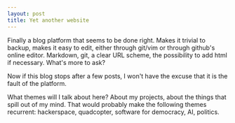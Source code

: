 ```yaml
---
layout: post
title: Yet another website
---
```


Finally a blog platform that seems to be done right. Makes it trivial to backup, makes it easy to edit, either through git/vim or through github's online editor. Markdown, git, a clear URL scheme, the possibility to add html if necessary. What's more to ask? 

Now if this blog stops after a few posts, I won't have the excuse that it is the fault of the platform.

What themes will I talk about here? About my projects, about the things that spill out of my mind. That would probably make the following themes recurrent: hackerspace, quadcopter, software for democracy, AI, politics.
